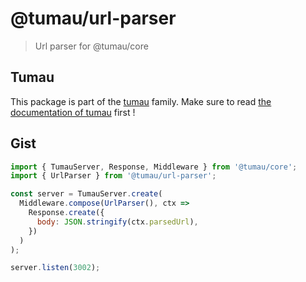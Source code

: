 <!-- This file has been generated by the norm script -->

# @tumau/url-parser

> Url parser for @tumau/core

## Tumau

This package is part of the [tumau](https://github.com/etienne-dldc/tumau) family. Make sure to read [the documentation of tumau](https://github.com/etienne-dldc/tumau) first !

## Gist

```js
import { TumauServer, Response, Middleware } from '@tumau/core';
import { UrlParser } from '@tumau/url-parser';

const server = TumauServer.create(
  Middleware.compose(UrlParser(), ctx =>
    Response.create({
      body: JSON.stringify(ctx.parsedUrl),
    })
  )
);

server.listen(3002);
```
